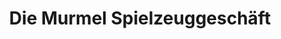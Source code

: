 ---
title: "Die Murmel Spielzeuggeschäft"
url: /fulda/die-murmel-spielzeuggeschaeft/
shop: Spielzeug
---
